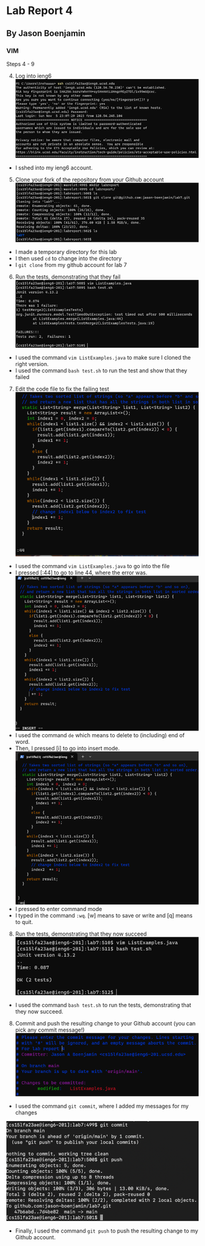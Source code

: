 # Lab Report 4
## By Jason Boenjamin
### VIM

Steps 4 - 9

4. Log into ieng6
![Image](CSE15_Lab4_SC1.png)
- I sshed into my ieng6 account.

5. Clone your fork of the repository from your Github account
![Image](CSE15_Lab4_SC2.png)
- I made a temporary directory for this lab
- I then used `cd` to change into the directory
- I `git clone` from my github account for lab 7

6. Run the tests, demonstrating that they fail
![Image](CSE15_Lab4_SC3.png)
- I used the command `vim ListExamples.java` to make sure I cloned the right version.
- I used the command `bash test.sh` to run the test and show that they failed

7. Edit the code file to fix the failing test
![Image](CSE15_Lab4_SC4.png)
- I used the command `vim ListExamples.java` to go into the file
- I pressed [:44] to go to line 44, where the error was.
![Image](CSE15_Lab4_SC5.png)
- I used the command `de` which means to delete to (including) end of word.
- Then, I pressed [i] to go into insert mode.
![Image](CSE15_Lab4_SC6.png)
- I pressed <esc> to enter command mode
- I typed in the command `:wq`. [w] means to save or write and [q] means to quit.

8. Run the tests, demonstrating that they now succeed
![Image](CSE15_Lab4_SC7.png)
- I used the command `bash test.sh` to run the tests, demonstrating that they now succeed.
    
8. Commit and push the resulting change to your Github account (you can pick any commit message!)
![Image](CSE15_Lab4_SC8.png)
- I used the command `git commit`, where I added my messages for my changes

![Image](CSE15_Lab4_SC9.png)
- Finally, I used the command `git push` to push the resulting change to my Github account.
